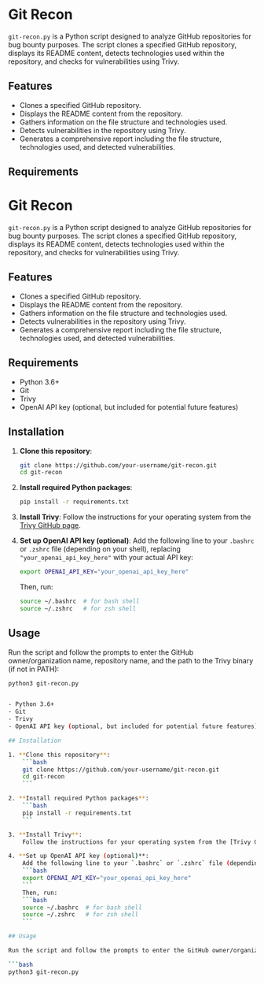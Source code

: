 # Git Recon

`git-recon.py` is a Python script designed to analyze GitHub repositories for bug bounty purposes. The script clones a specified GitHub repository, displays its README content, detects technologies used within the repository, and checks for vulnerabilities using Trivy.

## Features

- Clones a specified GitHub repository.
- Displays the README content from the repository.
- Gathers information on the file structure and technologies used.
- Detects vulnerabilities in the repository using Trivy.
- Generates a comprehensive report including the file structure, technologies used, and detected vulnerabilities.

## Requirements

# Git Recon

`git-recon.py` is a Python script designed to analyze GitHub repositories for bug bounty purposes. The script clones a specified GitHub repository, displays its README content, detects technologies used within the repository, and checks for vulnerabilities using Trivy.

## Features

- Clones a specified GitHub repository.
- Displays the README content from the repository.
- Gathers information on the file structure and technologies used.
- Detects vulnerabilities in the repository using Trivy.
- Generates a comprehensive report including the file structure, technologies used, and detected vulnerabilities.

## Requirements

- Python 3.6+
- Git
- Trivy
- OpenAI API key (optional, but included for potential future features)

## Installation

1. **Clone this repository**:
    ```bash
    git clone https://github.com/your-username/git-recon.git
    cd git-recon
    ```

2. **Install required Python packages**:
    ```bash
    pip install -r requirements.txt
    ```

3. **Install Trivy**:
    Follow the instructions for your operating system from the [Trivy GitHub page](https://github.com/aquasecurity/trivy).

4. **Set up OpenAI API key (optional)**:
    Add the following line to your `.bashrc` or `.zshrc` file (depending on your shell), replacing `"your_openai_api_key_here"` with your actual API key:
    ```bash
    export OPENAI_API_KEY="your_openai_api_key_here"
    ```
    Then, run:
    ```bash
    source ~/.bashrc  # for bash shell
    source ~/.zshrc   # for zsh shell
    ```

## Usage

Run the script and follow the prompts to enter the GitHub owner/organization name, repository name, and the path to the Trivy binary (if not in PATH):

```bash
python3 git-recon.py


- Python 3.6+
- Git
- Trivy
- OpenAI API key (optional, but included for potential future features)

## Installation

1. **Clone this repository**:
    ```bash
    git clone https://github.com/your-username/git-recon.git
    cd git-recon
    ```

2. **Install required Python packages**:
    ```bash
    pip install -r requirements.txt
    ```

3. **Install Trivy**:
    Follow the instructions for your operating system from the [Trivy GitHub page](https://github.com/aquasecurity/trivy).

4. **Set up OpenAI API key (optional)**:
    Add the following line to your `.bashrc` or `.zshrc` file (depending on your shell), replacing `"your_openai_api_key_here"` with your actual API key:
    ```bash
    export OPENAI_API_KEY="your_openai_api_key_here"
    ```
    Then, run:
    ```bash
    source ~/.bashrc  # for bash shell
    source ~/.zshrc   # for zsh shell
    ```

## Usage

Run the script and follow the prompts to enter the GitHub owner/organization name, repository name, and the path to the Trivy binary (if not in PATH):

```bash
python3 git-recon.py
